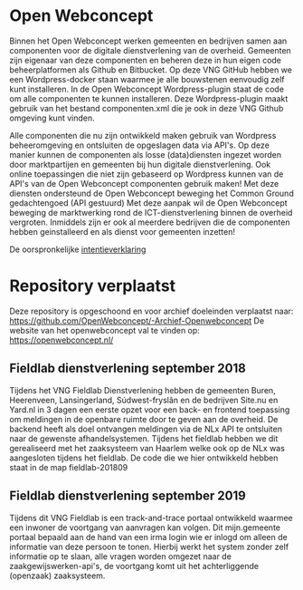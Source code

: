 # Open Webconcept
Binnen het Open Webconcept werken gemeenten en bedrijven samen aan componenten voor de digitale dienstverlening van de overheid.
Gemeenten zijn eigenaar van deze componenten en beheren deze in hun eigen code beheerplatformen als Github en Bitbucket.
Op deze VNG GitHub hebben we een Wordpress-docker staan waarmee je alle bouwstenen eenvoudig zelf kunt installeren.
In de Open Webconcept Wordpress-plugin staat de code om alle componenten te kunnen installeren. Deze Wordpress-plugin maakt gebruik van het bestand componenten.xml die je ook in deze VNG Github omgeving kunt vinden. 

Alle componenten die nu zijn ontwikkeld maken gebruik van Wordpress beheeromgeving en ontsluiten de opgeslagen data via API's. Op deze manier kunnen de componenten als losse (data)diensten ingezet worden door marktpartijen en gemeenten bij hun digitale dienstverlening.
Ook online toepassingen die niet zijn gebaseerd op Wordpress kunnen van de API's van de Open Webconcept componenten gebruik maken!
Met deze diensten ondersteund de Open Webconcept beweging het Common Ground gedachtengoed (API gestuurd)
Met deze aanpak wil de Open Webconcept beweging de marktwerking rond de ICT-dienstverlening binnen de overheid vergroten. Inmiddels zijn er ook al meerdere bedrijven die de componenten hebben geinstalleerd en als dienst voor gemeenten inzetten!

De oorspronkelijke [intentieverklaring](../../blob/master/Intentieverklaring%20Wordpress%20Open%20Webconcept.pdf)

# Repository verplaatst
Deze repository is opgeschoond en voor archief doeleinden verplaatst naar: https://github.com/OpenWebconcept/-Archief-Openwebconcept 
De website van het openwebconcept val te vinden op: https://openwebconcept.nl/


## Fieldlab dienstverlening september 2018
Tijdens het VNG Fieldlab Dienstverlening hebben de gemeenten Buren, Heerenveen, Lansingerland, Súdwest-fryslân en de bedrijven Site.nu en Yard.nl in 3 dagen een eerste opzet voor een back- en frontend toepassing om meldingen in de openbare ruimte door te geven aan de overheid. De backend heeft als doel ontvangen meldingen via de NLx API te ontsluiten naar de gewenste afhandelsystemen. Tijdens het fieldlab hebben we dit gerealiseerd met het zaaksysteem van Haarlem welke ook op de NLx was aangesloten tijdens het fieldlab.
De code die we hier ontwikkeld hebben staat in de map fieldlab-201809

## Fieldlab dienstverlening september 2019
Tijdens dit VNG Fieldlab is een track-and-trace portaal ontwikkeld waarmee een inwoner de voortgang van aanvragen kan volgen. Dit mijn.gemeente portaal bepaald aan de hand van een irma login wie er inlogd om alleen de informatie van deze persoon te tonen. Hierbij werkt het system zonder zelf informatie op te slaan, alle vragen worden omgezet naar de zaakgewijswerken-api's, de voortgang komt uit het achterliggende (openzaak) zaaksysteem.
